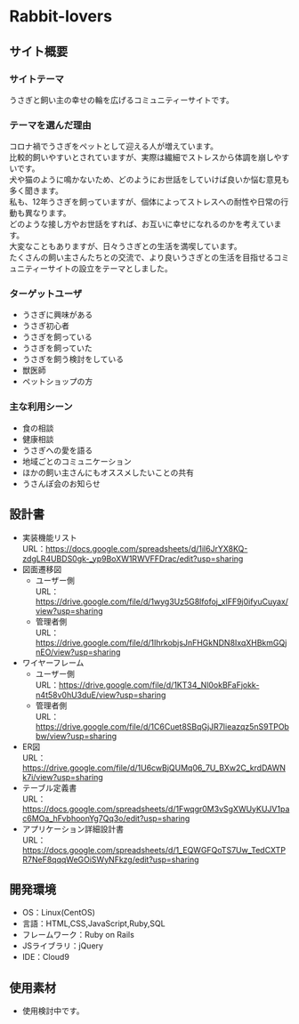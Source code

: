# Rabbit-lovers

## サイト概要
### サイトテーマ
うさぎと飼い主の幸せの輪を広げるコミュニティーサイトです。  

### テーマを選んだ理由
コロナ禍でうさぎをペットとして迎える人が増えています。  
比較的飼いやすいとされていますが、実際は繊細でストレスから体調を崩しやすいです。  
犬や猫のように鳴かないため、どのようにお世話をしていけば良いか悩む意見も多く聞きます。  
私も、12年うさぎを飼っていますが、個体によってストレスへの耐性や日常の行動も異なります。  
どのような接し方やお世話をすれば、お互いに幸せになれるのかを考えています。  
大変なこともありますが、日々うさぎとの生活を満喫しています。  
たくさんの飼い主さんたちとの交流で、より良いうさぎとの生活を目指せるコミュニティーサイトの設立をテーマとしました。  

### ターゲットユーザ
- うさぎに興味がある
- うさぎ初心者
- うさぎを飼っている
- うさぎを飼っていた
- うさぎを飼う検討をしている
- 獣医師
- ペットショップの方

### 主な利用シーン
- 食の相談
- 健康相談
- うさぎへの愛を語る
- 地域ごとのコミュニケーション
- ほかの飼い主さんにもオススメしたいことの共有
- うさんぽ会のお知らせ

## 設計書
- 実装機能リスト  
URL：https://docs.google.com/spreadsheets/d/1il6JrYX8KQ-zdgLR4UBDS0gk-_yp9BoXW1RWVFFDrac/edit?usp=sharing
- 図面遷移図  
  - ユーザー側  
    URL：https://drive.google.com/file/d/1wyg3Uz5G8lfofoj_xlFF9j0ifyuCuyax/view?usp=sharing  
  - 管理者側  
    URL：https://drive.google.com/file/d/1IhrkobjsJnFHGkNDN8IxqXHBkmGQjnEO/view?usp=sharing  
- ワイヤーフレーム  
  - ユーザー側  
    URL：https://drive.google.com/file/d/1KT34_Nl0okBFaFjokk-n4t58v0hU3duE/view?usp=sharing  
  - 管理者側  
    URL：https://drive.google.com/file/d/1C6Cuet8SBqGjJR7Iieazqz5nS9TPObbw/view?usp=sharing  
- ER図  
URL：https://drive.google.com/file/d/1U6cwBjQUMq06_7U_BXw2C_krdDAWNk7i/view?usp=sharing  
- テーブル定義書  
URL：https://docs.google.com/spreadsheets/d/1Fwqgr0M3vSgXWUyKUJV1pac6MOa_hFvbhoonYg7Qq3o/edit?usp=sharing  
- アプリケーション詳細設計書  
URL：https://docs.google.com/spreadsheets/d/1_EQWGFQoTS7Uw_TedCXTPR7NeF8qqqWeGOiSWyNFkzg/edit?usp=sharing  

## 開発環境
- OS：Linux(CentOS)
- 言語：HTML,CSS,JavaScript,Ruby,SQL
- フレームワーク：Ruby on Rails
- JSライブラリ：jQuery
- IDE：Cloud9

## 使用素材
- 使用検討中です。